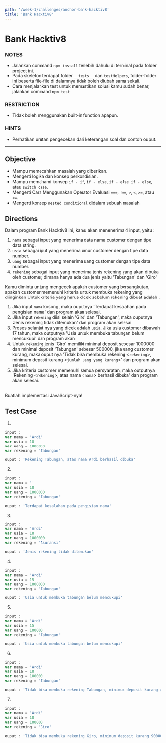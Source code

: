 ```yaml
---
path: '/week-1/challenges/anchor-bank-hacktiv8'
title: 'Bank Hacktiv8'
---
```


# Bank Hacktiv8

### NOTES

- Jalankan command `npm install` terlebih dahulu di terminal pada folder project ini.
- Pada skeleton terdapat folder `__tests__` dan `testHelpers`, folder-folder ini beserta file-file di dalamnya tidak boleh diubah sama sekali.
- Cara menjalankan test untuk memastikan solusi kamu sudah benar, jalankan command `npm test`

### RESTRICTION

- Tidak boleh menggunakan built-in function apapun.

### HINTS

- Perhatikan urutan pengecekan dari keterangan soal dan contoh ouput.

---

## Objective

- Mampu memecahkan masalah yang diberikan.
- Mengerti logika dan konsep perkondisian.
- Mampu memahami konsep `if - if`, `if - else`, `if - else if - else`, atau `switch case`.
- Mengerti Cara Menggunakan Operator Evaluasi `===`, `!==`, `>`, `<`, `>=`, atau `<=`.
- Mengerti konsep `nested conditional` didalam sebuah masalah

## Directions

Dalam program Bank Hacktiv8 ini, kamu akan menenerima 4 input, yaitu :
1. `nama` sebagai input yang menerima data nama customer dengan tipe data string.
2. `usia` sebagai iput yang menerima umur customer dengan tipe data number.
3. `uang` sebagai input yang menerima uang customer dengan tipe data number.
4. `rekening` sebagai input yang menerima jenis rekening yang akan dibuka oleh customer, dimana hanya ada dua jenis yaitu 'Tabungan' dan 'Giro'

Kamu diminta untung mengecek apakah customer yang bersangkutan, apakah customer memenuhi kriteria untuk membuka rekening yang diinginkan
Untuk kriteria yang harus dicek sebelum rekening dibuat adalah :
1. Jika input `nama` kosong, maka ouputnya 'Terdapat kesalahan pada pengisian nama' dan program akan selesai.
2. Jika input `rekening` diisi selain 'Giro' dan 'Tabungan', maka ouputnya 'Jenis rekening tidak ditemukan' dan program akan selesai
3. Proses selanjut nya yang dicek adalah `usia`. Jika usia customer dibawah 17 tahun, maka outputnya 'Usia untuk membuka tabungan belum mencukupi' dan program akan
4. Untuk `rekening` jenis 'Giro' memiliki minimal deposit sebesar 1000000 dan minimal deposit 'Tabungan' sebesar 500000, jika uang customer kurang, maka ouput nya 'Tidak bisa membuka rekening <`rekening`>, minimum deposit kurang <`jumlah uang yang kurang`>' dan program akan selesai.
5. Jika kriteria customer memenuhi semua persyaratan, maka outputnya 'Rekening <`rekening`>, atas nama <`nama`> berhasil dibuka' dan program akan selesai.

<br>
Buatlah implementasi JavaScript-nya!

## Test Case

1.
```js
input :
var nama = 'Ardi'
var usia = 18
var uang = 1000000
var rekening = 'Tabungan'

ouput : 'Rekening Tabungan, atas nama Ardi berhasil dibuka'
```

2.
```js
input :
var nama = ''
var usia = 18
var uang = 1000000
var rekening = 'Tabungan'

ouput : 'Terdapat kesalahan pada pengisian nama'
```

3.
```js
input :
var nama = 'Ardi'
var usia = 18
var uang = 1000000
var rekening = 'Asuransi'

ouput : 'Jenis rekening tidak ditemukan'
```

4.
```js
input :
var nama = 'Ardi'
var usia = 15
var uang = 1000000
var rekening = 'Tabungan'

ouput : 'Usia untuk membuka tabungan belum mencukupi'
```

5.
```js
input :
var nama = 'Ardi'
var usia = 15
var uang = 100000
var rekening = 'Tabungan'

ouput : 'Usia untuk membuka tabungan belum mencukupi'
```

6.
```js
input :
var nama = 'Ardi'
var usia = 18
var uang = 100000
var rekening = 'Tabungan'

ouput : 'Tidak bisa membuka rekening Tabungan, minimum deposit kurang 400000'
```

7.
```js
input :
var nama = 'Ardi'
var usia = 18
var uang = 100000
var rekening = 'Giro'

ouput : 'Tidak bisa membuka rekening Giro, minimum deposit kurang 900000'
```
